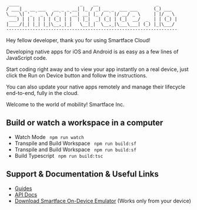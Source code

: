      ____                       _    __                      _
    / ___| _ __ ___   __ _ _ __| |_ / _| __ _  ___ ___      (_) ___
    \___ \| '_ ` _ \ / _` | '__| __| |_ / _` |/ __/ _ \     | |/ _ \
     ___) | | | | | | (_| | |  | |_|  _| (_| | (_|  __/  _  | | (_) |
    |____/|_| |_| |_|\__,_|_|   \__|_|  \__,_|\___\___| (_) |_|\___/
    -----------------------------------------------------------------

Hey fellow developer, thank you for using Smartface Cloud!

Developing native apps for iOS and Android is as easy as a few lines of
JavaScript code.

Start coding right away and to view your app instantly on a real device,
just click the Run on Device button and follow the instructions.

You can also update your native apps remotely and manage their lifecycle
end-to-end, fully in the cloud.

Welcome to the world of mobility!
Smartface Inc.

## Build or watch a workspace in a computer

- Watch Mode
  ` npm run watch`
- Transpile and Build Workspace
  ` npm run build:sf`
- Transpile and Build Workspace
  ` npm run build:sf`
- Build Typescript
  ` npm run build:tsc`

## Support & Documentation & Useful Links

- [Guides](https://docs.smartface.io)
- [API Docs](http://ref.smartface.io)
- [Download Smartface On-Device Emulator](https://e.smartface.io) (Works only from your device)
